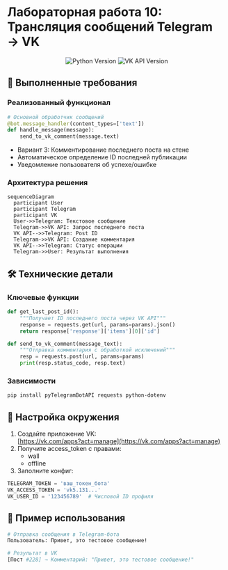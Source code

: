 # Лабораторная работа 10: Трансляция сообщений Telegram → VK

<div align="center">
  <img src="https://img.shields.io/badge/Python-3.10%2B-blue?logo=python" alt="Python Version">
  <img src="https://img.shields.io/badge/VK%20API-5.131-green?logo=vk" alt="VK API Version">
</div>

## 🎯 Выполненные требования
### Реализованный функционал
```python
# Основной обработчик сообщений
@bot.message_handler(content_types=['text'])
def handle_message(message):
    send_to_vk_comment(message.text)
```
- Вариант 3: Комментирование последнего поста на стене
- Автоматическое определение ID последней публикации
- Уведомление пользователя об успехе/ошибке

### Архитектура решения
```mermaid
sequenceDiagram
  participant User
  participant Telegram
  participant VK
  User->>Telegram: Текстовое сообщение
  Telegram->>VK API: Запрос последнего поста
  VK API-->>Telegram: Post ID
  Telegram->>VK API: Создание комментария
  VK API-->>Telegram: Статус операции
  Telegram->>User: Результат выполнения
```


## 🛠️ Технические детали
### Ключевые функции
```python
def get_last_post_id():
    """Получает ID последнего поста через VK API"""
    response = requests.get(url, params=params).json()
    return response['response']['items'][0]['id']

def send_to_vk_comment(message_text):
    """Отправка комментария с обработкой исключений"""
    resp = requests.post(url, params=params)
    print(resp.status_code, resp.text)
```

### Зависимости
```bash
pip install pyTelegramBotAPI requests python-dotenv
```

## 🔧 Настройка окружения
1. Создайте приложение VK:  
   [https://vk.com/apps?act=manage](https://vk.com/apps?act=manage)
2. Получите access_token с правами:
   - wall
   - offline
3. Заполните конфиг:
```python
TELEGRAM_TOKEN = 'ваш_токен_бота'
VK_ACCESS_TOKEN = 'vk5.131...'
VK_USER_ID = '123456789'  # Числовой ID профиля
```

## 🚀 Пример использования
```bash
# Отправка сообщения в Telegram-бота
Пользователь: Привет, это тестовое сообщение!

# Результат в VK
[Пост #228] → Комментарий: "Привет, это тестовое сообщение!"
```

